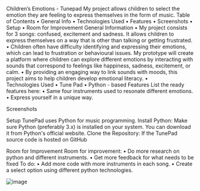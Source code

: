 Children’s Emotions - Tunepad
My project allows children to select the emotion they are feeling to express themselves in the form of music. 
Table of Contents
•	General Info
•	Technologies Used
•	Features
•	Screenshots
•	Setup
•	Room for Improvement
General Information
•	My project consists for 3 songs: confused, excitement and sadness. It allows children to express themselves on a way that is other than talking or getting frustrated. 
•	Children often have difficulty identifying and expressing their emotions, which can lead to frustration or behavioural issues. My prototype will create a platform where children can explore different emotions by interacting with sounds that correspond to feelings like happiness, sadness, excitement, or calm. 
•	By providing an engaging way to link sounds with moods, this project aims to help children develop emotional literacy.
•	
Technologies Used
•	Tune Pad
•	Python - based
Features
List the ready features here:
•	Same four instruments used to resonate different emotions. 
•	Express yourself in a unique way. 

Screenshots
 
Setup
TunePad uses Python for music programming. 
Install Python: Make sure Python (preferably 3.x) is installed on your system. You can download it from Python's official website.
Clone the Repository: If the TunePad source code is hosted on GitHub

Room for Improvement
Room for improvement:
•	Do more research on python and different instruments.
•	Get more feedback for what needs to be fixed 
To do:
•	Add more code with more instruments in each song.
•	Create a select option using different python technologies.

![image](https://github.com/user-attachments/assets/686c58ae-878b-4530-b7ea-bb8c457539fa)
